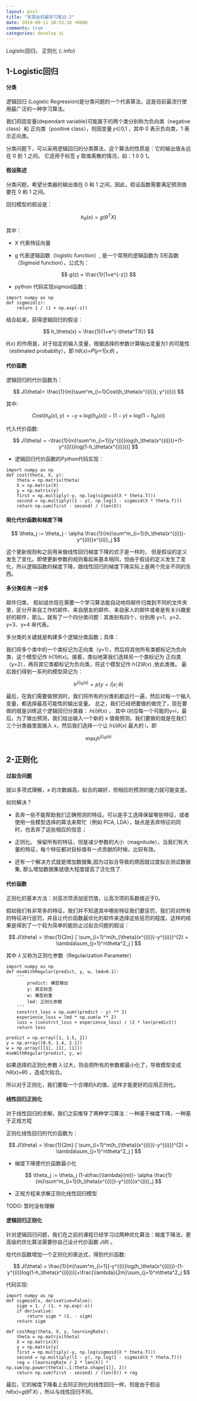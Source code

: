 ```yaml
---
layout: post
title: "吴恩达机器学习笔记-2"
date: 2019-09-11 10:53:38 +0800
comments: true
categories: develop ai
---
```


Logistic回归， 正则化
{:.info}

<!-- more -->


## 1-Logistic回归

#### 分类

逻辑回归 (Logistic Regression)是分类问题的一个代表算法，这是目前最流行使用最广泛的一种学习算法。

我们将因变量(dependant variable)可能属于的两个类分别称为负向类（negative class）和 正向类（positive class），则因变量  𝑦∈0,1 ，其中 0 表示负向类，1 表示正向类。

分类问题下，可以采用逻辑回归的分类算法，这个算法的性质是：它的输出值永远在 0 到 1 之间。 它适用于标签 y 取值离散的情况，如：1 0 0 1。

#### 假设陈述

分类问题，希望分类器的输出值在 0 和 1 之间，因此，假设函数需要满足预测值要在 0 和 1 之间。

回归模型的假设是：

$$
h_\theta(x)=g(\theta^TX)
$$

其中：

* X 代表特征向量

* g 代表逻辑函数（logistic function）, 是一个常用的逻辑函数为 S形函数（Sigmoid function），公式为：

$$
g(z) = \frac{1}{1+e^{-z}}
$$

* python 代码实现sigmoid函数：

```
import numpy as np
def sigmoid(z):
    return 1 / (1 + np.exp(-z))
```

结合起来，获得逻辑回归的假设：

$$
h_\theta(x) =  \frac{1}{1+e^{-\theta^TX}}
$$

𝜃(𝑥) 的作用是，对于给定的输入变量，根据选择的参数计算输出变量为1 的可能性 （estimated probablity），即  ℎ𝜃(𝑥)=𝑃(𝑦=1|𝑥;𝜃) 。


#### 代价函数

逻辑回归的代价函数为：

$$
J(\theta)= \frac{1}{m}\sum^m_{i=1}Cost(h_\theta(x^{(i)}), y^{(i)})
$$

其中:

$$
Cost(h_\theta(x), y)=-y\times{log(h_\theta(x))}-(1-y)\times{log(1-h_\theta(x))}
$$

代入代价函数:

$$
J(\theta) = -\frac{1}{m}\sum^m_{i=1}[y^{(i)}log(h_\theta(x^{(i)}))+(1-y^{(i)})log(1-h_\theta(x^{(i)}))]
$$

* 逻辑回归代价函数的Python代码实现：

```
import numpy as np
def cost(theta, X, y):
    theta = np.matrix(theta)
    X = np.matrix(X)
    y = np.matrix(y)
    first = np.multiply(-y, np.log(sigmoid(X * theta.T)))
    second = np.multiply((1 - y), np.log(1 - sigmoid(X * theta.T)))
    return np.sum(first - second) / (len(X))
```

#### 简化代价函数和梯度下降

$$
\theta_j := \theta_j - \alpha \frac{1}{m}\sum^m_{i=1}(h_\theta(x^{(i)})-y^{(i)})x^{(i)}_j
$$

这个更新规则和之前用来做线性回归梯度下降的式子是一样的， 但是假设的定义发生了变化。即使更新参数的规则看起来基本相同，但由于假设的定义发生了变化，所以逻辑函数的梯度下降，跟线性回归的梯度下降实际上是两个完全不同的东西。


#### 多分类任务 一对多

邮件归类， 假如说你现在需要一个学习算法能自动地将邮件归类到不同的文件夹里，区分开来自工作的邮件、来自朋友的邮件、来自家人的邮件或者是有关兴趣爱好的邮件，那么，就有了一个四分类问题：其类别有四个，分别用 y=1、y=2、y=3、y=4 来代表。

多分类的关键就是构建多个逻辑分类函数；具体：

我们将多个类中的一个类标记为正向类（y=1），然后将其他所有类都标记为负向类，这个模型记作 ℎ(1)𝜃(𝑥)。接着，类似地第我们选择另一个类标记为 正向类（y=2），再将其它类都标记为负向类，将这个模型记作  ℎ(2)𝜃(𝑥) ,依此类推。 最后我们得到一系列的模型简记为：

$$
h^{(i)_\theta(x)} = p(y=i|x;\theta)
$$

最后，在我们需要做预测时，我们将所有的分类机都运行一遍，然后对每一个输入变量，都选择最高可能性的输出变量。 总之，我们已经把要做的做完了，现在要做的就是训练这个逻辑回归分类器： ℎ(𝑖)𝜃(𝑥) ， 其中 i对应每一个可能的y=i，最后，为了做出预测，我们给出输入一个新的 x 值做预测。我们要做的就是在我们三个分类器里面输入 x，然后我们选择一个让  ℎ(𝑖)𝜃(𝑥) 最大的 i，即

$$
\max_ih^{(i)_\theta(x)}
$$

##  2-正则化

#### 过拟合问题

就以多项式理解，x 的次数越高，拟合的越好，但相应的预测的能力就可能变差。

如何解决？

* 丢弃一些不能帮助我们正确预测的特征。可以是手工选择保留哪些特征，或者使用一些模型选择的算法来帮忙（例如 PCA, LDA），缺点是丢弃特征的同时，也丢弃了这些相应的信息；

* 正则化。 保留所有的特征，但是减少参数的大小（magnitude），当我们有大量的特征，每个特征都对目标值有一点贡献的时候，比较有效。

* 还有一个解决方式就是增加数据集,因为过拟合导致的原因就过度拟合测试数据集, 那么增加数据集就很大程度提高了泛化性了.


#### 代价函数

正则化的基本方法：对高次项添加惩罚值，让高次项的系数接近于0。

假如我们有非常多的特征，我们并不知道其中哪些特征我们要惩罚，我们将对所有的特征进行惩罚，并且让代价函数最优化的软件来选择这些惩罚的程度。这样的结果是得到了一个较为简单的能防止过拟合问题的假设：

$$
J(\theta) = \frac{1}{2m} [ \sum_{i=1}^m(h_{\theta}(x^{(i)})-y^{(i)})^{2} + \lambda\sum_{j=1}^n\theta^2_j  ]
$$

其中 𝜆 又称为正则化参数（Regularization Parameter）


```
import numpy as np
def mseWithRegular(predict, y, w, lmd=0.1):
    '''
        predict: 模型输出
        y: 真实标签
        w: 模型权重
        lmd: 正则化参数
    '''
    constrct_loss = np.sum((predict - y) ** 2)
    experience_loss = lmd * np.sum(w ** 2)
    loss = (constrct_loss + experience_loss) / (2 * len(predict))
    return loss

predict = np.array([1, 1.5, 2])
y = np.array([0.9, 1.4, 2.1])
w = np.array([[1], [1], [1]])
mseWithRegular(predict, y, w)
```

如果选择的正则化参数 𝜆 过大，则会把所有的参数都最小化了，导致模型变成  ℎ𝜃(𝑥)=𝜃0 ，造成欠拟合。

所以对于正则化，我们要取一个合理的λ的值，这样才能更好的应用正则化。

#### 线性回归正则化
对于线性回归的求解，我们之前推导了两种学习算法：一种基于梯度下降，一种基于正规方程

正则化线性回归的代价函数为：

$$
J(\theta) = \frac{1}{2m} [ \sum_{i=1}^m(h_{\theta}(x^{(i)})-y^{(i)})^{2} + \lambda\sum_{j=1}^n\theta^2_j ]
$$

* 梯度下降使代价函数最小化

$$
\theta_j := \theta_j (1-a\frac{\lambda}{m})- \alpha \frac{1}{m}\sum^m_{i=1}(h_\theta(x^{(i)})-y^{(i)})x^{(i)}_j
$$


* 正规方程来求解正则化线性回归模型

TODO: 暂时没有理解

#### 逻辑回归正则化

针对逻辑回归问题，我们在之前的课程已经学习过两种优化算法：梯度下降法，更高级的优化算法需要你自己设计代价函数 𝐽(𝜃) 。

给代价函数增加一个正则化的表达式，得到代价函数:

$$
J(\theta) = \frac{1}{m}\sum^m_{i=1}[-y^{(i)}log(h_\theta(x^{(i)}))-(1-y^{(i)}log(1-h_\theta(x^{(i)}))]+\frac{\lambda}{2m}\sum_{j=1}^n\theta^2_j
$$

代码实现:

```
import numpy as np
def sigmoid(x, derivative=False):
    sigm = 1. / (1. + np.exp(-x))
    if derivative:
        return sigm * (1. - sigm)
    return sigm

def costReg(theta, X, y, learningRate):
    theta = np.matrix(theta)
    X = np.matrix(X)
    y = np.matrix(y)
    first = np.multiply(-y, np.log(sigmoid(X * theta.T)))
    second = np.multiply((1 - y), np.log(1 - sigmoid(X * theta.T)))
    reg = (learningRate / 2 * len(X)) * np.sum(np.power(theta[:,1:theta.shape[1]], 2))
    return np.sum(first - second) / (len(X)) + reg
```

最后，它的梯度下降看上去同正则化的线性回归一样，但是由于假设ℎ𝜃(𝑥)=𝑔(𝜃𝑇𝑋) ，所以与线性回归不同。
